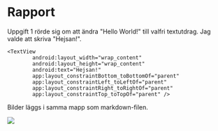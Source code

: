 
# Rapport

Uppgift 1 rörde sig om att ändra "Hello World!" till valfri textutdrag. Jag valde att skriva "Hejsan!".

```
<TextView
        android:layout_width="wrap_content"
        android:layout_height="wrap_content"
        android:text="Hejsan!"
        app:layout_constraintBottom_toBottomOf="parent"
        app:layout_constraintLeft_toLeftOf="parent"
        app:layout_constraintRight_toRightOf="parent"
        app:layout_constraintTop_toTopOf="parent" />
```

Bilder läggs i samma mapp som markdown-filen.

![](hejsan!.png)

